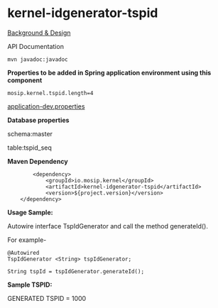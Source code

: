 # kernel-idgenerator-tspid

[Background & Design](../../docs/design/kernel/kernel-idgenerator-tspid.md)

API Documentation

 ```
mvn javadoc:javadoc

 ```
 
 
 **Properties to be added in Spring application environment using this component**
 
 ```
 mosip.kernel.tspid.length=4
 ```
 
 [application-dev.properties](../../config/application-dev.properties)


 **Database properties**
 
schema:master

table:tspid_seq


**Maven Dependency**

```
		<dependency>
			<groupId>io.mosip.kernel</groupId>
			<artifactId>kernel-idgenerator-tspid</artifactId>
			<version>${project.version}</version>
	</dependency>

```


**Usage Sample:**

 Autowire interface TspIdGenerator and call the method generateId().

For example-

```
@Autowired
TspIdGenerator <String> tspIdGenerator;

String tspId = tspIdGenerator.generateId();

```
 

**Sample TSPID:**

GENERATED TSPID = 1000
 